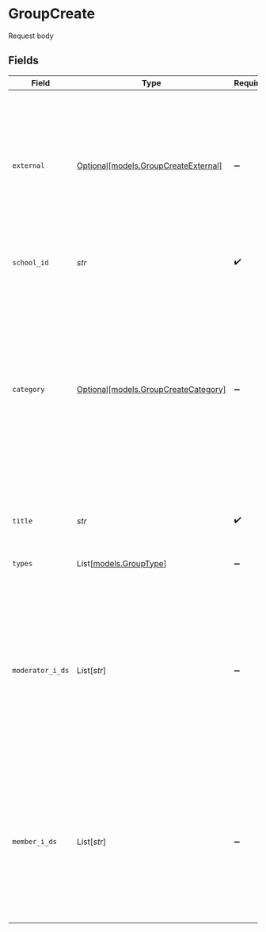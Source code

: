 # GroupCreate

Request body


## Fields

| Field                                                                                                                                                                                                                            | Type                                                                                                                                                                                                                             | Required                                                                                                                                                                                                                         | Description                                                                                                                                                                                                                      | Example                                                                                                                                                                                                                          |
| -------------------------------------------------------------------------------------------------------------------------------------------------------------------------------------------------------------------------------- | -------------------------------------------------------------------------------------------------------------------------------------------------------------------------------------------------------------------------------- | -------------------------------------------------------------------------------------------------------------------------------------------------------------------------------------------------------------------------------- | -------------------------------------------------------------------------------------------------------------------------------------------------------------------------------------------------------------------------------- | -------------------------------------------------------------------------------------------------------------------------------------------------------------------------------------------------------------------------------- |
| `external`                                                                                                                                                                                                                       | [Optional[models.GroupCreateExternal]](../models/groupcreateexternal.md)                                                                                                                                                         | :heavy_minus_sign:                                                                                                                                                                                                               | External is the External-object used on Update and Create operations, since it should only be allowed to set SourceID for the employee, the Source-field is not included.                                                        | {<br/>"sourceID": "12345678"<br/>}                                                                                                                                                                                               |
| `school_id`                                                                                                                                                                                                                      | *str*                                                                                                                                                                                                                            | :heavy_check_mark:                                                                                                                                                                                                               | The ID of the school the group belongs to                                                                                                                                                                                        | 123e4567-e89b-12d3-a456-426614174000                                                                                                                                                                                             |
| `category`                                                                                                                                                                                                                       | [Optional[models.GroupCreateCategory]](../models/groupcreatecategory.md)                                                                                                                                                         | :heavy_minus_sign:                                                                                                                                                                                                               | If the category is Education, the ModeratorIDs have to be employees and the MemberIDs have to be students of the school. If the category is Other, it will not be possible to use the IsClass, IsChildcare and IsMentor fields.<br/> | Education                                                                                                                                                                                                                        |
| `title`                                                                                                                                                                                                                          | *str*                                                                                                                                                                                                                            | :heavy_check_mark:                                                                                                                                                                                                               | The title of the group, must be unique within the school.                                                                                                                                                                        | 1A                                                                                                                                                                                                                               |
| `types`                                                                                                                                                                                                                          | List[[models.GroupType](../models/grouptype.md)]                                                                                                                                                                                 | :heavy_minus_sign:                                                                                                                                                                                                               | The types of the group                                                                                                                                                                                                           | [<br/>"Class"<br/>]                                                                                                                                                                                                              |
| `moderator_i_ds`                                                                                                                                                                                                                 | List[*str*]                                                                                                                                                                                                                      | :heavy_minus_sign:                                                                                                                                                                                                               | The IDs of the moderators of the group.  Can be any user type (Student, Employee, Guardian) if the Category is Other. If the Category is Education, the Moderators have to be employees of the school.<br/>                      | [<br/>"123e4567-e89b-12d3-a456-426614174000"<br/>]                                                                                                                                                                               |
| `member_i_ds`                                                                                                                                                                                                                    | List[*str*]                                                                                                                                                                                                                      | :heavy_minus_sign:                                                                                                                                                                                                               | The IDs of the members of the group. Can be any user type (Student, Employee, Guardian) if the Category is Other. If the Category is Education, the Members have to be students of the school.<br/>                              | [<br/>"123e4567-e89b-12d3-a456-426614174000"<br/>]                                                                                                                                                                               |